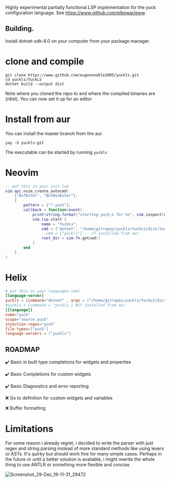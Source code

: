 Highly experimental partially functional LSP implementation for the yuck configuration language. See https://www.github.com/elkowar/eww.
## Building.
Install dotnet-sdk-8.0 on your computer from your package manager.

# clone and compile
```
git clone https://www.github.com/eugenenoble2005/yuckls.git
cd yuckls/YuckLS
dotnet build --output dist
```
Note where you cloned the repo to and where the compiled binaries are (/dist). You can now set it up for an editor
# Install from aur
You can install the master branch from the aur.
```
yay -S yuckls-git
```
The executable can be started by running ```yuckls```

# Neovim
```lua
-- put this in your init.lua
vim.api.nvim_create_autocmd(
    {"BufEnter", "BufWinEnter"},
    {
        pattern = {"*.yuck"},
        callback = function(event)
            print(string.format("starting yuck;s for %s", vim.inspect(event)))
            vim.lsp.start {
                name = "YuckLs",
                cmd = {"dotnet", "/home/gitrepos/yuckls/YuckLS/dist/YuckLS.dll"}, --this must be where you cloned this repo to.
                --cmd = {"yuckls"} -- if installed from aur
                root_dir = vim.fn.getcwd()
            }
        end
    }
)
```

# Helix
```toml
# put this in your languages.toml
[language-server]
yuckls = {command="dotnet" , args = ["/home/gitrepos/yuckls/YuckLS/dist/YuckLS.dll"]} #must be where you cloned this repo to
#yuckls = {command = "yuckls } #if installed from aur
[[language]]
name="yuck"
scope="source.yuck"
injection-regex="yuck"
file-types=["yuck"]
language-servers = ["yuckls"]
```

## ROADMAP
✔️ Basic in built type completions for widgets and properties

✔️ Basic Completions for custom widgets 

✔️ Basic Diagnostics and error reporting

❌ Go to definition for custom widgets and variables

❌ Buffer formatting  

# Limitations
For some reason i already regret, i decided to write the parser with just regex and string parsing instead of more standard methods like using lexers or ASTs. It's quirky but should work fine for many simple cases. Perhaps in the future or until a better solution is available, i might rewrite the whole thing to use ANTLR or something more flexible and concise.



![Screenshot_29-Dec_19-11-31_29472](https://github.com/user-attachments/assets/e4cb5a39-8692-42f6-8906-f9afe8201f30)


